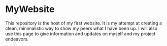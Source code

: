 # MyWebsite

This repository is the host of my first website. It is my attempt at creating a clean, minimalistic way to show my peers what I have been up. I will also use this page to give information and updates on myself and my project endeavors.
